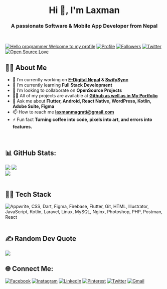 <h1 align="center">Hi 👋, I'm Laxman</h1>
<h3 align="center">A passionate Software & Mobile App Developer from Nepal</h3><br>

[![Hello programmer Welcome to my profile](https://img.shields.io/badge/Hello_Developers-Welcome-gold.svg?style=flat&logo=github)](https://github.com/itsmelaxman)
[![Profile](https://komarev.com/ghpvc/?username=itsmelaxman&color=blue&style=flat)](https://github.com/itsmelaxman)
[![Followers](https://img.shields.io/github/followers/itsmelaxman?style=social)](https://github.com/itsmelaxman?tab=followers)
[![Twitter](https://img.shields.io/twitter/follow/lmagarati?style=social)](https://github.com/lmagarati?tab=followers)
[![Open Source Love](https://badges.frapsoft.com/os/v2/open-source.svg?v=103)](https://github.com/itsmelaxman)

## 🙋‍♂️ About Me

- 🔭 I’m currently working on **[E-Digital Nepal](https://github.com/edigitalnepal) & [SwifySync](https://github.com/swiftsyncnp)** 
- 🌱 I’m currently learning **Full Stack Development**
- 👯 I’m looking to collaborate on **OpenSource Projects**
- 👨‍💻 All of my projects are available at **[Github as well as in My Portfolio](https://magaratilaxman.com.np)**
- 💬 Ask me about **Flutter, Android, React Native, WordPress, Kotlin, Adobe Suite, Figma**
- 📫 How to reach me **laxmanmagrati@gmail.com**
- ⚡ Fun fact **Turning coffee into code, pixels into art, and errors into features.**
<br>

## 📊 GitHub Stats:
![](https://github-readme-stats.vercel.app/api?username=itsmelaxman&theme=dark&hide_border=true&include_all_commits=true&count_private=true)
![](https://github-readme-stats.vercel.app/api/top-langs/?username=itsmelaxman&theme=dark&hide_border=true&include_all_commits=true&count_private=true&layout=compact)<br>
![](https://github-readme-streak-stats.herokuapp.com/?user=itsmelaxman&theme=dark&hide_border=true)<br><br>

## 👨‍💻 Tech Stack
<img src="https://skillicons.dev/icons?i=dart,flutter,firebase,appwrite,git,html,css,illustrator,js,kotlin,laravel,linux,mysql,nginx,photoshop,php,postman,react,figma,xd,vscode" title="Appwrite, CSS, Dart, Figma, Firebase, Flutter, Git, HTML, Illustrator, JavaScript, Kotlin, Laravel, Linux, MySQL, Nginx, Photoshop, PHP, Postman, React" /> <br><br>

## ✍️ Random Dev Quote
![](https://quotes-github-readme.vercel.app/api?type=horizontal&theme=radical)

## 🌐 Connect Me:
[![Facebook](https://img.shields.io/badge/Facebook-%231877F2.svg?logo=Facebook&logoColor=white)](https://facebook.com/lmagarati) 
[![Instagram](https://img.shields.io/badge/Instagram-%23E4405F.svg?logo=Instagram&logoColor=white)](https://instagram.com/lmagarati) 
[![LinkedIn](https://img.shields.io/badge/LinkedIn-%230077B5.svg?logo=linkedin&logoColor=white)](https://linkedin.com/in/lmagarati) 
[![Pinterest](https://img.shields.io/badge/Pinterest-%23E60023.svg?logo=Pinterest&logoColor=white)](https://pinterest.com/lmagarati) 
[![Twitter](https://img.shields.io/badge/Twitter-%231DA1F2.svg?logo=Twitter&logoColor=white)](https://twitter.com/lmagarati) 
[![Gmail](https://img.shields.io/badge/Gmail-%231DA1F2.svg?logo=Gmail&logoColor=white)](mailto:laxmanmagrati@gmail.com) 
